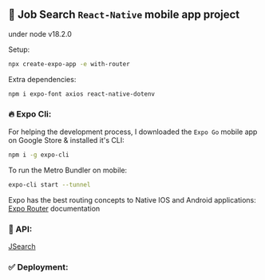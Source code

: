 ## 🚀 Job Search `React-Native` mobile app project
under node v18.2.0

Setup:
```sh
npx create-expo-app -e with-router
```

Extra dependencies:
```sh
npm i expo-font axios react-native-dotenv
```

### 🔥 Expo Cli:

For helping the development process, I downloaded the `Expo Go` mobile app on Google Store & installed it's CLI:
```sh
npm i -g expo-cli 
```

To run the Metro Bundler on mobile:
```sh
expo-cli start --tunnel
```

Expo has the best routing concepts to Native IOS and Android applications: <br />
[Expo Router](https://expo.github.io/router) documentation

### 💎 API:

[JSearch](https://rapidapi.com/letscrape-6bRBa3QguO5/api/jsearch/)

### ✅ Deployment:

